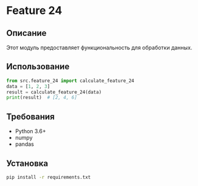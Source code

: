 # Feature 24
## Описание
Этот модуль предоставляет функциональность для обработки данных.
## Использование
```python
from src.feature_24 import calculate_feature_24
data = [1, 2, 3]
result = calculate_feature_24(data)
print(result)  # [2, 4, 6]
```
## Требования
- Python 3.6+
- numpy
- pandas
## Установка
```bash
pip install -r requirements.txt
```